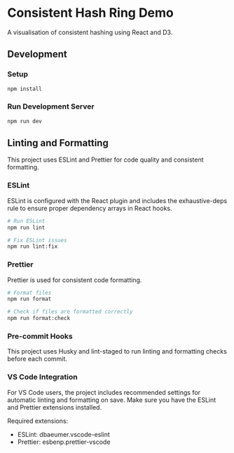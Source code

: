 # Consistent Hash Ring Demo

A visualisation of consistent hashing using React and D3.

## Development

### Setup

```bash
npm install
```

### Run Development Server

```bash
npm run dev
```

## Linting and Formatting

This project uses ESLint and Prettier for code quality and consistent formatting.

### ESLint

ESLint is configured with the React plugin and includes the exhaustive-deps rule to ensure proper dependency arrays in React hooks.

```bash
# Run ESLint
npm run lint

# Fix ESLint issues
npm run lint:fix
```

### Prettier

Prettier is used for consistent code formatting.

```bash
# Format files
npm run format

# Check if files are formatted correctly
npm run format:check
```

### Pre-commit Hooks

This project uses Husky and lint-staged to run linting and formatting checks before each commit.

### VS Code Integration

For VS Code users, the project includes recommended settings for automatic linting and formatting on save. Make sure you have the ESLint and Prettier extensions installed.

Required extensions:

- ESLint: dbaeumer.vscode-eslint
- Prettier: esbenp.prettier-vscode
